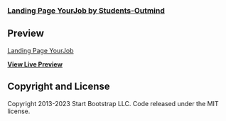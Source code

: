 ### [Landing Page YourJob by Students-Outmind](https://sharonbarrial.github.io/TF-YourJob/)

## Preview

[Landing Page YourJob](https://sharonbarrial.github.io/TF-YourJob/)

**[View Live Preview](https://sharonbarrial.github.io/TF-YourJob/)**

## Copyright and License

Copyright 2013-2023 Start Bootstrap LLC. Code released under the MIT license.

